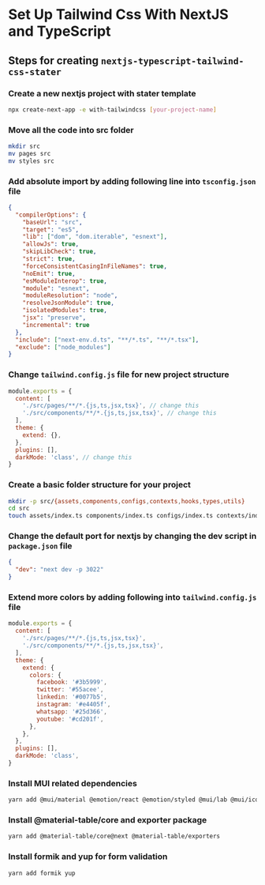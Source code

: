 # Set Up Tailwind Css With NextJS and TypeScript

## Steps for creating `nextjs-typescript-tailwind-css-stater`

### Create a new nextjs project with stater template

```sh
npx create-next-app -e with-tailwindcss [your-project-name]
```

### Move all the code into src folder

```sh
mkdir src
mv pages src
mv styles src
```

### Add absolute import by adding following line into `tsconfig.json` file

```json
{
  "compilerOptions": {
    "baseUrl": "src",
    "target": "es5",
    "lib": ["dom", "dom.iterable", "esnext"],
    "allowJs": true,
    "skipLibCheck": true,
    "strict": true,
    "forceConsistentCasingInFileNames": true,
    "noEmit": true,
    "esModuleInterop": true,
    "module": "esnext",
    "moduleResolution": "node",
    "resolveJsonModule": true,
    "isolatedModules": true,
    "jsx": "preserve",
    "incremental": true
  },
  "include": ["next-env.d.ts", "**/*.ts", "**/*.tsx"],
  "exclude": ["node_modules"]
}
```

### Change `tailwind.config.js` file for new project structure

```js
module.exports = {
  content: [
    './src/pages/**/*.{js,ts,jsx,tsx}', // change this
    './src/components/**/*.{js,ts,jsx,tsx}', // change this
  ],
  theme: {
    extend: {},
  },
  plugins: [],
  darkMode: 'class', // change this
}
```

### Create a basic folder structure for your project

```sh
mkdir -p src/{assets,components,configs,contexts,hooks,types,utils}
cd src
touch assets/index.ts components/index.ts configs/index.ts contexts/index.ts hooks/index.ts types/index.ts utils/index.ts
```

### Change the default port for nextjs by changing the dev script in `package.json` file

```json
{
  "dev": "next dev -p 3022"
}
```

### Extend more colors by adding following into `tailwind.config.js` file

```js
module.exports = {
  content: [
    './src/pages/**/*.{js,ts,jsx,tsx}',
    './src/components/**/*.{js,ts,jsx,tsx}',
  ],
  theme: {
    extend: {
      colors: {
        facebook: '#3b5999',
        twitter: '#55acee',
        linkedin: '#0077b5',
        instagram: '#e4405f',
        whatsapp: '#25d366',
        youtube: '#cd201f',
      },
    },
  },
  plugins: [],
  darkMode: 'class',
}
```

### Install MUI related dependencies

```sh
yarn add @mui/material @emotion/react @emotion/styled @mui/lab @mui/icons-material @mui/x-date-pickers @date-io/moment moment
```

### Install @material-table/core and exporter package

```sh
yarn add @material-table/core@next @material-table/exporters
```

### Install formik and yup for form validation

```sh
yarn add formik yup
```
